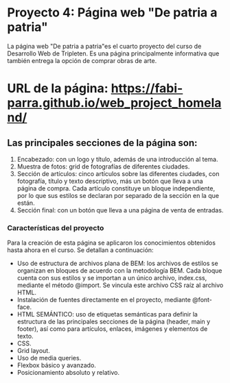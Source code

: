 # Proyecto 4: Página web "De patria a patria"

La página web "De patria a patria"es el cuarto proyecto del curso de Desarrollo Web de Tripleten. Es una página principalmente informativa que también entrega la opción de comprar obras de arte.

# URL de la página: https://fabi-parra.github.io/web_project_homeland/

## Las principales secciones de la página son:

1. Encabezado: con un logo y título, además de una introducción al tema.
2. Muestra de fotos: grid de fotografías de diferentes ciudades.
3. Sección de artículos: cinco artículos sobre las diferentes ciudades, con fotografía, título y texto descriptivo, más un botón que lleva a una página de compra. Cada artículo constituye un bloque independiente, por lo que sus estilos se declaran por separado de la sección en la que están.
4. Sección final: con un botón que lleva a una página de venta de entradas.

### Características del proyecto

Para la creación de esta página se aplicaron los conocimientos obtenidos hasta ahora en el curso. Se detallan a continuación:

- Uso de estructura de archivos plana de BEM: los archivos de estilos se organizan en bloques de acuerdo con la metodología BEM. Cada bloque cuenta con sus estilos y se importan a un único archivo, index.css, mediante el método @import. Se vincula este archivo CSS raíz al archivo HTML.
- Instalación de fuentes directamente en el proyecto, mediante @font-face.
- HTML SEMÁNTICO: uso de etiquetas semánticas para definir la estructura de las principales secciones de la página (header, main y footer), así como para artículos, enlaces, imágenes y elementos de texto.
- CSS.
- Grid layout.
- Uso de media queries.
- Flexbox básico y avanzado.
- Posicionamiento absoluto y relativo.
